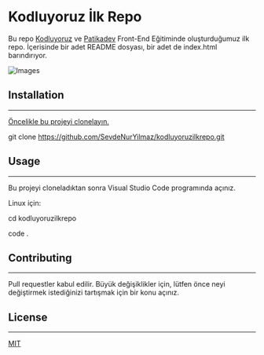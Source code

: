 # Kodluyoruz İlk Repo

Bu repo [Kodluyoruz](https://www.kodluyoruz.org/) ve [Patikadev](www.patika.dev) Front-End Eğitiminde oluşturduğumuz ilk repo. İçerisinde bir adet README dosyası, bir adet de index.html barındırıyor.

![Images](Images/Project.png)

## Installation 
---
[Öncelikle bu projeyi clonelayın.](https://github.com/SevdeNurYilmaz/kodluyoruzilkrepo.git)

git clone https://github.com/SevdeNurYilmaz/kodluyoruzilkrepo.git

## Usage
---
Bu projeyi cloneladıktan sonra Visual Studio Code programında açınız.

Linux için:

cd kodluyoruzilkrepo

code .

## Contributing
---
Pull requestler kabul edilir. Büyük değişiklikler için, lütfen önce neyi değiştirmek istediğinizi tartışmak için bir konu açınız.

## License 
---
[MIT](https://choosealicense.com/licenses/mit/)
